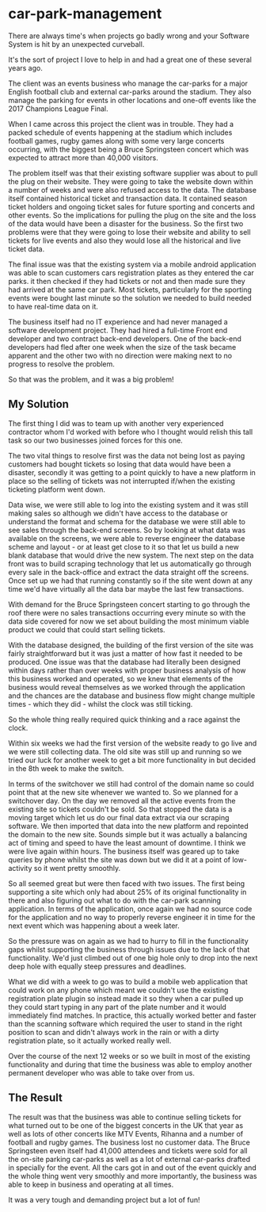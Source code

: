 # car-park-management

There are always time's when projects go badly wrong and your Software System is hit by an unexpected curveball.

It's the sort of project I love to help in and had a great one of these several years ago.

The client was an events business who manage the car-parks for a major English football club and external car-parks around the stadium. They also manage the parking for events in other locations and one-off events like the 2017 Champions League Final.

When I came across this project the client was in trouble. They had a packed schedule of events happening at the stadium which includes football games, rugby games along with some very large concerts occurring, with the biggest being a Bruce Springsteen concert which was expected to attract more than 40,000 visitors.

The problem itself was that their existing software supplier was about to pull the plug on their website. They were going to take the website down within a number of weeks and were also refused access to the data. The database itself contained historical ticket and transaction data. It contained season ticket holders and ongoing ticket sales for future sporting and concerts and other events. So the implications for pulling the plug on the site and the loss of the data would have been a disaster for the business. So the first two problems were that they were going to lose their website and ability to sell tickets for live events and also they would lose all the historical and live ticket data.

The final issue was that the existing system via a mobile android application was able to scan customers cars registration plates as they entered the car parks. it then checked if they had tickets or not and then made sure they had arrived at the same car park. Most tickets, particularly for the sporting events were bought last minute so the solution we needed to build needed to have real-time data on it.

The business itself had no IT experience and had never managed a software development project. They had hired a full-time Front end developer and two contract back-end developers. One of the back-end developers had fled after one week when the size of the task became apparent and the other two with no direction were making next to no progress to resolve the problem.

So that was the problem, and it was a big problem!

## My Solution
The first thing I did was to team up with another very experienced contractor whom I'd worked with before who I thought would relish this tall task so our two businesses joined forces for this one.

The two vital things to resolve first was the data not being lost as paying customers had bought tickets so losing that data would have been a disaster, secondly it was getting to a point quickly to have a new platform in place so the selling of tickets was not interrupted if/when the existing ticketing platform went down.

Data wise, we were still able to log into the existing system and it was still making sales so although we didn't have access to the database or understand the format and schema for the database we were still able to see sales through the back-end screens. So by looking at what data was available on the screens, we were able to reverse engineer the database scheme and layout - or at least get close to it so that let us build a new blank database that would drive the new system. The next step on the data front was to build scraping technology that let us automatically go through every sale in the back-office and extract the data straight off the screens. Once set up we had that running constantly so if the site went down at any time we'd have virtually all the data bar maybe the last few transactions.

With demand for the Bruce Springsteen concert starting to go through the roof there were no sales transactions occurring every minute so with the data side covered for now we set about building the most minimum viable product we could that could start selling tickets.

With the database designed, the building of the first version of the site was fairly straightforward but it was just a matter of how fast it needed to be produced. One issue was that the database had literally been designed within days rather than over weeks with proper business analysis of how this business worked and operated, so we knew that elements of the business would reveal themselves as we worked through the application and the chances are the database and business flow might change multiple times - which they did - whilst the clock was still ticking.

So the whole thing really required quick thinking and a race against the clock.

Within six weeks we had the first version of the website ready to go live and we were still collecting data. The old site was still up and running so we tried our luck for another week to get a bit more functionality in but decided in the 8th week to make the switch.

In terms of the switchover we still had control of the domain name so could point that at the new site whenever we wanted to. So we planned for a switchover day. On the day we removed all the active events from the existing site so tickets couldn't be sold. So that stopped the data is a moving target which let us do our final data extract via our scraping software. We then imported that data into the new platform and repointed the domain to the new site. Sounds simple but it was actually a balancing act of timing and speed to have the least amount of downtime. I think we were live again within hours. The business itself was geared up to take queries by phone whilst the site was down but we did it at a point of low-activity so it went pretty smoothly.

So all seemed great but were then faced with two issues. The first being supporting a site which only had about 25% of its original functionality in there and also figuring out what to do with the car-park scanning application. In terms of the application, once again we had no source code for the application and no way to properly reverse engineer it in time for the next event which was happening about a week later.

So the pressure was on again as we had to hurry to fill in the functionality gaps whilst supporting the business through issues due to the lack of that functionality. We'd just climbed out of one big hole only to drop into the next deep hole with equally steep pressures and deadlines.

What we did with a week to go was to build a mobile web application that could work on any phone which meant we couldn't use the existing registration plate plugin so instead made it so they when a car pulled up they could start typing in any part of the plate number and it would immediately find matches. In practice, this actually worked better and faster than the scanning software which required the user to stand in the right position to scan and didn't always work in the rain or with a dirty registration plate, so it actually worked really well.

Over the course of the next 12 weeks or so we built in most of the existing functionality and during that time the business was able to employ another permanent developer who was able to take over from us.

## The Result
The result was that the business was able to continue selling tickets for what turned out to be one of the biggest concerts in the UK that year as well as lots of other concerts like MTV Events, Rihanna and a number of football and rugby games. The business lost no customer data. The Bruce Springsteen even itself had 41,000 attendees and tickets were sold for all the on-site parking car-parks as well as a lot of external car-parks drafted in specially for the event. All the cars got in and out of the event quickly and the whole thing went very smoothly and more importantly, the business was able to keep in business and operating at all times.

It was a very tough and demanding project but a lot of fun!
